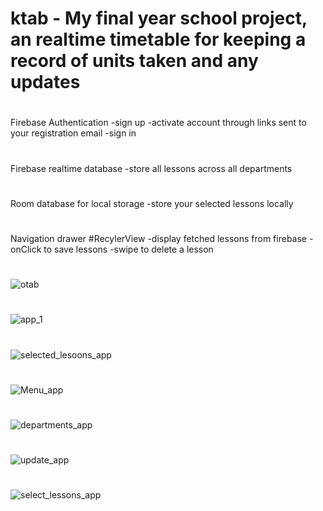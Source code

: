 # ktab - My final year school project, an realtime timetable for keeping a record of units taken and any updates
#
Firebase Authentication
-sign up
-activate account through links sent to your registration email
-sign in
#
Firebase realtime database
-store all lessons across all departments
#
Room database for local storage
-store your selected lessons locally
#
Navigation drawer
#RecylerView
-display fetched lessons from firebase
-onClick to save lessons
-swipe to delete a lesson

#
![otab](https://user-images.githubusercontent.com/40164203/111873619-43322880-89a2-11eb-9af2-9656120153fe.jpeg)
#
![app_1](https://user-images.githubusercontent.com/40164203/111873622-4a593680-89a2-11eb-92e1-33032e6ad5f6.jpeg)
#
![selected_lesoons_app](https://user-images.githubusercontent.com/40164203/111873635-5ba24300-89a2-11eb-8474-17ecc6761276.jpeg)
#
![Menu_app](https://user-images.githubusercontent.com/40164203/111873645-64931480-89a2-11eb-997f-230732d86eeb.jpeg)
#
![departments_app](https://user-images.githubusercontent.com/40164203/111873662-74125d80-89a2-11eb-9b75-9637116069a1.jpeg)
#
![update_app](https://user-images.githubusercontent.com/40164203/111873678-82f91000-89a2-11eb-9594-0d9995fc7218.jpeg)
#
![select_lessons_app](https://user-images.githubusercontent.com/40164203/111873835-585b8700-89a3-11eb-95da-4b91e0d65631.jpeg)
